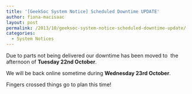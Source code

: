 ```yaml
---
title: '[GeekSoc System Notice] Scheduled Downtime UPDATE'
author: fiona-macisaac
layout: post
permalink: /2013/10/geeksoc-system-notice-scheduled-downtime-update/
categories:
  - System Notices
---
```

Due to parts not being delivered our downtime has been moved to  the afternoon of **Tuesday 22nd October**.

We will be back online sometime during **Wednesday 23rd October**.

Fingers crossed things go to plan this time!